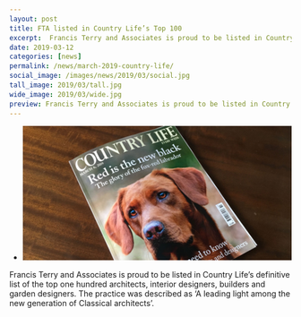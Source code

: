 ```yaml
---
layout: post
title: FTA listed in Country Life’s Top 100
excerpt:  Francis Terry and Associates is proud to be listed in Country Life’s definitive list of the top one hundred architects, interior designers, builders and garden designers.
date: 2019-03-12
categories: [news]
permalink: /news/march-2019-country-life/
social_image: /images/news/2019/03/social.jpg
tall_image: 2019/03/tall.jpg
wide_image: 2019/03/wide.jpg
preview: Francis Terry and Associates is proud to be listed in Country Life’s definitive list of the top one hundred architects, interior designers, builders and garden designers.
---
```

<ul class="list">
	<li class="full">
		<a class="fancybox" rel="group" href="/images/news/2019/03/country-life.jpg" title="{{ page.title }}">
			<img src="/images/news/2019/03/country-life-thumb.jpg" alt="{{ page.title }}">
		</a>
	</li>
</ul>
<p>
	Francis Terry and Associates is proud to be listed in Country Life’s definitive list of the top one hundred architects, interior designers, builders and garden designers. The practice was described as ‘A leading light among the new generation of Classical architects’.
</p>
